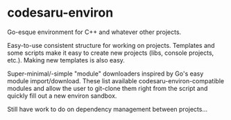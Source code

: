 # codesaru-environ
Go-esque environment for C++ and whatever other projects.

Easy-to-use consistent structure for working on projects.  Templates and some scripts make it easy to create new projects (libs, console projects, etc.).  Making new templates is also easy.

Super-minimal/-simple "module" downloaders inspired by Go's easy module import/download.  These list available codesaru-environ-compatible modules and allow the user to git-clone them right from the script and quickly fill out a new environ sandbox.

Still have work to do on dependency management between projects...
